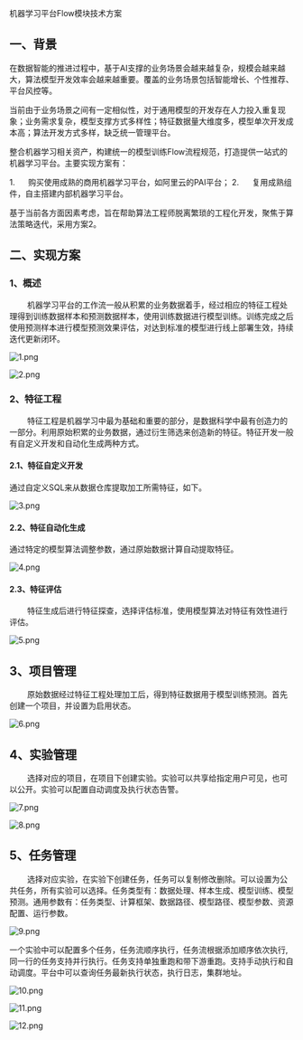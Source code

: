 机器学习平台Flow模块技术方案
## 一、背景
在数据智能的推进过程中，基于AI支撑的业务场景会越来越复杂，规模会越来越大，算法模型开发效率会越来越重要。覆盖的业务场景包括智能增长、个性推荐、平台风控等。

当前由于业务场景之间有一定相似性，对于通用模型的开发存在人力投入重复现象；业务需求复杂，模型支撑方式多样性；特征数据量大维度多，模型单次开发成本高；算法开发方式多样，缺乏统一管理平台。

整合机器学习相关资产，构建统一的模型训练Flow流程规范，打造提供一站式的机器学习平台。主要实现方案有：

1.      购买使用成熟的商用机器学习平台，如阿里云的PAI平台；
2.      复用成熟组件，自主搭建内部机器学习平台。

基于当前各方面因素考虑，旨在帮助算法工程师脱离繁琐的工程化开发，聚焦于算法策略迭代，采用方案2。
## 二、实现方案
### 1、概述
        机器学习平台的工作流一般从积累的业务数据着手，经过相应的特征工程处理得到训练数据样本和预测数据样本，使用训练数据进行模型训练。训练完成之后使用预测样本进行模型预测效果评估，对达到标准的模型进行线上部署生效，持续迭代更新闭环。

![1.png](./img/机器学习平台Flow模块技术方案/image1.png)

![2.png](./img/机器学习平台Flow模块技术方案/image2.png)

### 2、特征工程
        特征工程是机器学习中最为基础和重要的部分，是数据科学中最有创造力的一部分。利用原始积累的业务数据，通过衍生筛选来创造新的特征。特征开发一般有自定义开发和自动化生成两种方式。
#### 2.1、特征自定义开发
通过自定义SQL来从数据仓库提取加工所需特征，如下。

![3.png](./img/机器学习平台Flow模块技术方案/image3.png)

#### 2.2、特征自动化生成
通过特定的模型算法调整参数，通过原始数据计算自动提取特征。

![4.png](./img/机器学习平台Flow模块技术方案/image4.png)

#### 2.3、特征评估
        特征生成后进行特征探查，选择评估标准，使用模型算法对特征有效性进行评估。

![5.png](./img/机器学习平台Flow模块技术方案/image5.png)

## 3、项目管理
        原始数据经过特征工程处理加工后，得到特征数据用于模型训练预测。首先创建一个项目，并设置为启用状态。

![6.png](./img/机器学习平台Flow模块技术方案/image6.png)

## 4、实验管理
        选择对应的项目，在项目下创建实验。实验可以共享给指定用户可见，也可以公开。实验可以配置自动调度及执行状态告警。

![7.png](./img/机器学习平台Flow模块技术方案/image7.png)

![8.png](./img/机器学习平台Flow模块技术方案/image8.png)

## 5、任务管理
        选择对应实验，在实验下创建任务，任务可以复制修改删除。可以设置为公共任务，所有实验可以选择。任务类型有：数据处理、样本生成、模型训练、模型预测。通用参数有：任务类型、计算框架、数据路径、模型路径、模型参数、资源配置、运行参数。

![9.png](./img/机器学习平台Flow模块技术方案/image9.png)

一个实验中可以配置多个任务，任务流顺序执行，任务流根据添加顺序依次执行,同一行的任务支持并行执行。任务支持单独重跑和带下游重跑。支持手动执行和自动调度。平台中可以查询任务最新执行状态，执行日志，集群地址。

![10.png](./img/机器学习平台Flow模块技术方案/image10.png)

![11.png](./img/机器学习平台Flow模块技术方案/image11.png)

![12.png](./img/机器学习平台Flow模块技术方案/image12.png)